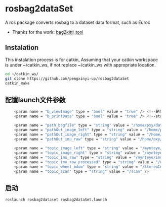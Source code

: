 # rosbag2dataSet
A ros package converts rosbag to a dataset data format, such as Euroc

* Thanks for the work: [bag2kitti_tool](https://github.com/xiaxin2000/bag2kitti_tool)

## Instalation
This instalation process is for catkin, Assuming that your catkin workspace is under ~/catkin_ws, if not replace ~/catkin_ws with appropriate location. 

```bash
cd ~/catkin_ws/
git clone https://github.com/pengxinyi-up/rosbag2dataSet
catkin_make
```

## 配置launch文件参数
```bash
    <param name = "b_viewImage" type = "bool" value = "true" /> <!--是否显示图像，false 可以提高转换速度-->
    <param name = "b_printData" type = "bool" value = "true" /> <!--stamp，imu_data,建议开启-->

    <param name = "path_bagfile" type = "string" value = "/home/pxy/data/2022-06-27-18-00-13.bag" />
    <param name = "pathOut_image_left" type = "string" value = "/home/pxy/data/DataSet_RK3/data1/image_left/" />
    <param name = "pathOut_image_right" type = "string" value = "/home/pxy/data/DataSet_RK3/data1/image_right/" />
    <param name = "pathOut_imu_raw" type = "string" value = "/home/pxy/data/DataSet_RK3/data1/imu/imu_data.csv" />
    
    <param name = "topic_image_left" type = "string" value = "/mynteye/left/image_mono" />
    <param name = "topic_image_right" type = "string" value = "/mynteye/right/image_mono" />
    <param name = "topic_imu_raw" type = "string" value = "/mynteye/imu/data_raw" />
    <param name = "topic_imu_raw_processed" type = "string" value = "/mynteye/imu/data_raw_processed" />
    <param name = "topic_wheel_odom" type = "string" value = "/StereoInertial_node/wheel_odom" />
    <param name = "topic_scan" type = "string" value = "/scan" />

```

## 启动
```bash
roslaunch rosbag2dataset rosbag2dataSet.launch
```
